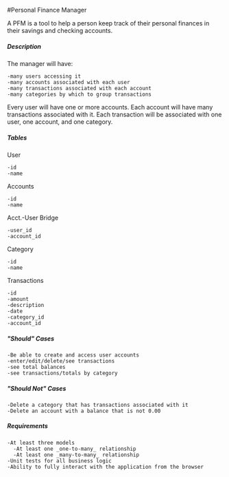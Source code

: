 #Personal Finance Manager

A PFM is a tool to help a person keep track of their personal finances in their savings and checking accounts.  

##### Description

The manager will have:

    -many users accessing it
    -many accounts associated with each user
    -many transactions associated with each account
    -many categories by which to group transactions
  
Every user will have one or more accounts.  Each account will have many transactions associated with it.  Each transaction will be associated with one user, one account, and one category.
  
##### Tables

User

    -id
    -name
  
Accounts

    -id
    -name
  
Acct.-User Bridge

    -user_id
    -account_id
  
Category

    -id
    -name
  
Transactions

    -id
    -amount
    -description
    -date
    -category_id
    -account_id
 
##### "Should" Cases

    -Be able to create and access user accounts
    -enter/edit/delete/see transactions
    -see total balances
    -see transactions/totals by category
   
##### "Should Not" Cases

    -Delete a category that has transactions associated with it
    -Delete an account with a balance that is not 0.00
  
##### Requirements

    -At least three models
      -At least one _one-to-many_ relationship
      -At least one _many-to-many_ relationship
    -Unit tests for all business logic
    -Ability to fully interact with the application from the browser
  
